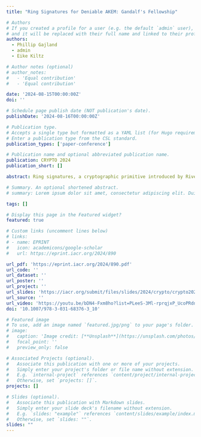 ```yaml
---
title: "Ring Signatures for Deniable AKEM: Gandalf's Fellowship"

# Authors
# If you created a profile for a user (e.g. the default `admin` user), write the username (folder name) here
# and it will be replaced with their full name and linked to their profile.
authors:
  - Phillip Gajland
  - admin
  - Eike Kiltz

# Author notes (optional)
# author_notes:
#   - 'Equal contribution'
#   - 'Equal contribution'

date: '2024-08-15T00:00:00Z'
doi: ''

# Schedule page publish date (NOT publication's date).
publishDate: '2024-08-16T00:00:00Z'

# Publication type.
# Accepts a single type but formatted as a YAML list (for Hugo requirements).
# Enter a publication type from the CSL standard.
publication_types: ['paper-conference']

# Publication name and optional abbreviated publication name.
publication: CRYPTO 2024
publication_short: []

abstract: Ring signatures, a cryptographic primitive introduced by Rivest, Shamir and Tauman (ASIACRYPT 2001), offer signer anonymity within dynamically formed user groups. Recent advancements have focused on lattice-based constructions to improve efficiency, particularly for large signing rings. However, current state-of-the-art solutions suffer from significant overhead, especially for smaller rings. In this work, we present a novel NTRU-based ring signature scheme, Gandalf, tailored towards small rings. Our post-quantum scheme achieves a 50% reduction in signature sizes compared to the linear ring signature scheme Raptor (ACNS 2019). For rings of size two, our signatures are approximately a quarter the size of DualRing (CRYPTO 2021), another linear scheme, and remain more compact for rings up to size seven. Compared to the sublinear scheme Smile (CRYPTO 2021), our signatures are more compact for rings of up to 26. In particular, for rings of size two, our ring signatures are only 1236 bytes. Additionally, we explore the use of ring signatures to obtain deniability in authenticated key exchange mechanisms (AKEMs), the primitive behind the recent HPKE standard used in MLS and TLS. We take a fine-grained approach at formalising sender deniability within AKEM and seek to define the strongest possible notions. Our contributions extend to a black-box construction of a deniable AKEM from a KEM and a ring signature scheme for rings of size two. Our approach attains the highest level of confidentiality and authenticity, while simultaneously preserving the strongest forms of deniability in two orthogonal settings. Finally, we present parameter sets for our schemes, and show that our deniable AKEM, when instantiated with our ring signature scheme, yields ciphertexts of 2004 bytes.

# Summary. An optional shortened abstract.
# summary: Lorem ipsum dolor sit amet, consectetur adipiscing elit. Duis posuere tellus ac convallis placerat. Proin tincidunt magna sed ex sollicitudin condimentum.

tags: []

# Display this page in the Featured widget?
featured: true

# Custom links (uncomment lines below)
# links:
# - name: EPRINT
#   icon: academicons/google-scholar
#   url: https://eprint.iacr.org/2024/890

url_pdf: 'https://eprint.iacr.org/2024/890.pdf'
url_code: ''
url_dataset: ''
url_poster: ''
url_project: ''
url_slides: 'https://iacr.org/submit/files/slides/2024/crypto/crypto2024/471/slides.pdf'
url_source: ''
url_video: 'https://youtu.be/bDN4-Fxm8ho?list=PLeeS-3Ml-rprqjxP_UcoPRdnj1BmELWfp&t=1291'
doi: '10.1007/978-3-031-68376-3_10'

# Featured image
# To use, add an image named `featured.jpg/png` to your page's folder.
# image:
#   caption: 'Image credit: [**Unsplash**](https://unsplash.com/photos/pLCdAaMFLTE)'
#   focal_point: ''
#   preview_only: false

# Associated Projects (optional).
#   Associate this publication with one or more of your projects.
#   Simply enter your project's folder or file name without extension.
#   E.g. `internal-project` references `content/project/internal-project/index.md`.
#   Otherwise, set `projects: []`.
projects: []

# Slides (optional).
#   Associate this publication with Markdown slides.
#   Simply enter your slide deck's filename without extension.
#   E.g. `slides: "example"` references `content/slides/example/index.md`.
#   Otherwise, set `slides: ""`.
slides: ""
---
```

